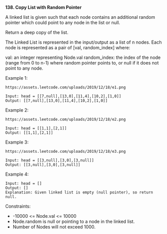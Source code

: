 **138. Copy List with Random Pointer**

A linked list is given such that each node contains an additional random pointer which could point to any node in the list or null.

Return a deep copy of the list.

The Linked List is represented in the input/output as a list of n nodes. Each node is represented as a pair of [val, random_index] where:

val: an integer representing Node.val
random_index: the index of the node (range from 0 to n-1) where random pointer points to, or null if it does not point to any node.
 

Example 1:

    https://assets.leetcode.com/uploads/2019/12/18/e1.png
    
    Input: head = [[7,null],[13,0],[11,4],[10,2],[1,0]]
    Output: [[7,null],[13,0],[11,4],[10,2],[1,0]]
Example 2:

    https://assets.leetcode.com/uploads/2019/12/18/e2.png
    
    Input: head = [[1,1],[2,1]]
    Output: [[1,1],[2,1]]
Example 3:


    https://assets.leetcode.com/uploads/2019/12/18/e3.png
    
    Input: head = [[3,null],[3,0],[3,null]]
    Output: [[3,null],[3,0],[3,null]]
Example 4:

    Input: head = []
    Output: []
    Explanation: Given linked list is empty (null pointer), so return null.
 

Constraints:

- -10000 <= Node.val <= 10000
- Node.random is null or pointing to a node in the linked list.
- Number of Nodes will not exceed 1000.